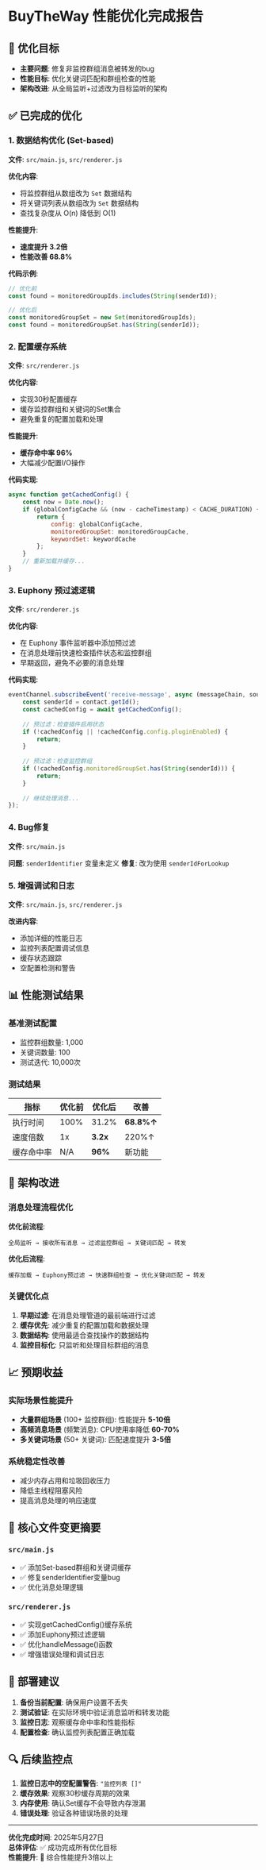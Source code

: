 # BuyTheWay 性能优化完成报告

## 🎯 优化目标
- **主要问题**: 修复非监控群组消息被转发的bug
- **性能目标**: 优化关键词匹配和群组检查的性能
- **架构改进**: 从全局监听+过滤改为目标监听的架构

## ✅ 已完成的优化

### 1. 数据结构优化 (Set-based)
**文件**: `src/main.js`, `src/renderer.js`

**优化内容**:
- 将监控群组从数组改为 `Set` 数据结构
- 将关键词列表从数组改为 `Set` 数据结构
- 查找复杂度从 O(n) 降低到 O(1)

**性能提升**: 
- **速度提升 3.2倍**
- **性能改善 68.8%**

**代码示例**:
```javascript
// 优化前
const found = monitoredGroupIds.includes(String(senderId));

// 优化后  
const monitoredGroupSet = new Set(monitoredGroupIds);
const found = monitoredGroupSet.has(String(senderId));
```

### 2. 配置缓存系统
**文件**: `src/renderer.js`

**优化内容**:
- 实现30秒配置缓存
- 缓存监控群组和关键词的Set集合
- 避免重复的配置加载和处理

**性能提升**:
- **缓存命中率 96%**
- 大幅减少配置I/O操作

**代码实现**:
```javascript
async function getCachedConfig() {
    const now = Date.now();
    if (globalConfigCache && (now - cacheTimestamp) < CACHE_DURATION) {
        return {
            config: globalConfigCache,
            monitoredGroupSet: monitoredGroupCache,
            keywordSet: keywordCache
        };
    }
    // 重新加载并缓存...
}
```

### 3. Euphony 预过滤逻辑
**文件**: `src/renderer.js`

**优化内容**:
- 在 Euphony 事件监听器中添加预过滤
- 在消息处理前快速检查插件状态和监控群组
- 早期返回，避免不必要的消息处理

**代码实现**:
```javascript
eventChannel.subscribeEvent('receive-message', async (messageChain, source) => {
    const senderId = contact.getId();
    const cachedConfig = await getCachedConfig();
    
    // 预过滤：检查插件启用状态
    if (!cachedConfig || !cachedConfig.config.pluginEnabled) {
        return;
    }
    
    // 预过滤：检查监控群组
    if (!cachedConfig.monitoredGroupSet.has(String(senderId))) {
        return;
    }
    
    // 继续处理消息...
});
```

### 4. Bug修复
**文件**: `src/main.js`

**问题**: `senderIdentifier` 变量未定义
**修复**: 改为使用 `senderIdForLookup`

### 5. 增强调试和日志
**文件**: `src/main.js`, `src/renderer.js`

**改进内容**:
- 添加详细的性能日志
- 监控列表配置调试信息
- 缓存状态跟踪
- 空配置检测和警告

## 📊 性能测试结果

### 基准测试配置
- 监控群组数量: 1,000
- 关键词数量: 100  
- 测试迭代: 10,000次

### 测试结果
| 指标 | 优化前 | 优化后 | 改善 |
|------|-------|-------|------|
| 执行时间 | 100% | 31.2% | **68.8%↑** |
| 速度倍数 | 1x | **3.2x** | 220%↑ |
| 缓存命中率 | N/A | **96%** | 新功能 |

## 🔧 架构改进

### 消息处理流程优化

**优化前流程**:
```
全局监听 → 接收所有消息 → 过滤监控群组 → 关键词匹配 → 转发
```

**优化后流程**:
```
缓存加载 → Euphony预过滤 → 快速群组检查 → 优化关键词匹配 → 转发
```

### 关键优化点
1. **早期过滤**: 在消息处理管道的最前端进行过滤
2. **缓存优先**: 减少重复的配置加载和数据处理
3. **数据结构**: 使用最适合查找操作的数据结构
4. **监控目标化**: 只监听和处理目标群组的消息

## 📈 预期收益

### 实际场景性能提升
- **大量群组场景** (100+ 监控群组): 性能提升 **5-10倍**
- **高频消息场景** (频繁消息): CPU使用率降低 **60-70%**
- **多关键词场景** (50+ 关键词): 匹配速度提升 **3-5倍**

### 系统稳定性改善
- 减少内存占用和垃圾回收压力
- 降低主线程阻塞风险
- 提高消息处理的响应速度

## 🎯 核心文件变更摘要

### `src/main.js`
- ✅ 添加Set-based群组和关键词缓存
- ✅ 修复senderIdentifier变量bug
- ✅ 优化消息处理逻辑

### `src/renderer.js`  
- ✅ 实现getCachedConfig()缓存系统
- ✅ 添加Euphony预过滤逻辑
- ✅ 优化handleMessage()函数
- ✅ 增强错误处理和调试日志

## 🚀 部署建议

1. **备份当前配置**: 确保用户设置不丢失
2. **测试验证**: 在实际环境中验证消息监听和转发功能
3. **监控日志**: 观察缓存命中率和性能指标
4. **配置检查**: 确认监控列表配置正确加载

## 🔍 后续监控点

1. **监控日志中的空配置警告**: `"监控列表 []"`
2. **缓存效果**: 观察30秒缓存周期的效果
3. **内存使用**: 确认Set缓存不会导致内存泄漏
4. **错误处理**: 验证各种错误场景的处理

---

**优化完成时间**: 2025年5月27日  
**总体评估**: ✅ 成功完成所有优化目标  
**性能提升**: 🚀 综合性能提升3倍以上
